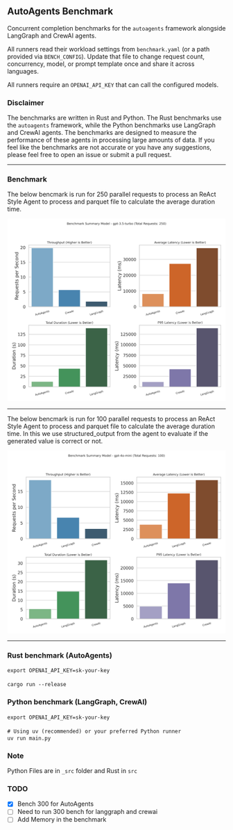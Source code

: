## AutoAgents Benchmark

Concurrent completion benchmarks for the `autoagents` framework alongside LangGraph and CrewAI agents.

All runners read their workload settings from `benchmark.yaml` (or a path provided via `BENCH_CONFIG`). Update that file to change request count, concurrency, model, or prompt template once and share it across languages.

All runners require an `OPENAI_API_KEY` that can call the configured models.

### Disclaimer
The benchmarks are written in Rust and Python. The Rust benchmarks use the `autoagents` framework, while the Python benchmarks use LangGraph and CrewAI agents. The benchmarks are designed to measure the performance of these agents in processing large amounts of data. If you feel like the benchmarks are not accurate or you have any suggestions, please feel free to open an issue or submit a pull request.

---

### Benchmark
The below bencmark is run for 250 parallel requests to process an ReAct Style Agent to process and parquet file to calculate the average duration time.

![Benchmark](./plots/benchmark_grid_250.png)

---

The below bencmark is run for 100 parallel requests to process an ReAct Style Agent to process and parquet file to calculate the average duration time. In this we use structured_output from the agent to evaluate if the generated value is correct or not.

![Benchmark](./plots/benchmark_grid_100.png)

---

### Rust benchmark (AutoAgents)

```shell
export OPENAI_API_KEY=sk-your-key

cargo run --release
```

### Python benchmark (LangGraph, CrewAI)

```shell
export OPENAI_API_KEY=sk-your-key

# Using uv (recommended) or your preferred Python runner
uv run main.py
```

### Note

Python Files are in `_src` folder and Rust in `src`

### TODO
- [x] Bench 300 for AutoAgents
- [ ] Need to run 300 bench for langgraph and crewai
- [ ] Add Memory in the benchmark
